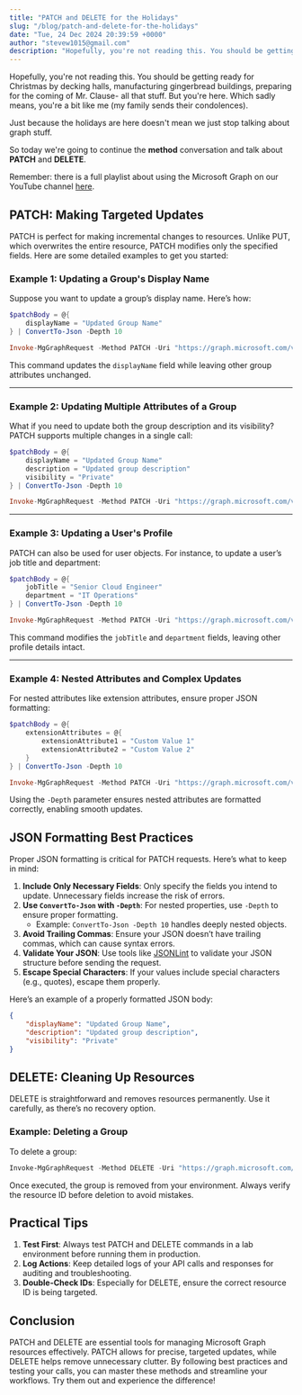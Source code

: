 ```yaml
---
title: "PATCH and DELETE for the Holidays"
slug: "/blog/patch-and-delete-for-the-holidays"
date: "Tue, 24 Dec 2024 20:39:59 +0000"
author: "stevew1015@gmail.com"
description: "Hopefully, you're not reading this. You should be getting ready for Christmas by decking halls, manufacturing gingerbread buildings, preparing for the coming of Mr. Clause- all that stuff. But you're here. Which sadly means, you're a bit like me (my family sends their condolences). Just because the holidays"
---
```


Hopefully, you're not reading this. You should be getting ready for Christmas by decking halls, manufacturing gingerbread buildings, preparing for the coming of Mr. Clause- all that stuff. But you're here. Which sadly means, you're a bit like me (my family sends their condolences).

Just because the holidays are here doesn't mean we just stop talking about graph stuff.

So today we're going to continue the **method** conversation and talk about **PATCH** and **DELETE**.

Remember: there is a full playlist about using the Microsoft Graph on our YouTube channel [here](https://www.youtube.com/playlist?list=PLKROqDcmQsFls8cPHk3HFz2mUURHx46_O).

PATCH: Making Targeted Updates
------------------------------

PATCH is perfect for making incremental changes to resources. Unlike PUT, which overwrites the entire resource, PATCH modifies only the specified fields. Here are some detailed examples to get you started:

### Example 1: Updating a Group's Display Name

Suppose you want to update a group’s display name. Here’s how:

```powershell
$patchBody = @{
    displayName = "Updated Group Name"
} | ConvertTo-Json -Depth 10

Invoke-MgGraphRequest -Method PATCH -Uri "https://graph.microsoft.com/v1.0/groups/{group-id}" -Body $patchBody
```

This command updates the `displayName` field while leaving other group attributes unchanged.

* * *

### Example 2: Updating Multiple Attributes of a Group

What if you need to update both the group description and its visibility? PATCH supports multiple changes in a single call:

```powershell
$patchBody = @{
    displayName = "Updated Group Name"
    description = "Updated group description"
    visibility = "Private"
} | ConvertTo-Json -Depth 10

Invoke-MgGraphRequest -Method PATCH -Uri "https://graph.microsoft.com/v1.0/groups/{group-id}" -Body $patchBody
```

* * *

### Example 3: Updating a User's Profile

PATCH can also be used for user objects. For instance, to update a user’s job title and department:

```powershell
$patchBody = @{
    jobTitle = "Senior Cloud Engineer"
    department = "IT Operations"
} | ConvertTo-Json -Depth 10

Invoke-MgGraphRequest -Method PATCH -Uri "https://graph.microsoft.com/v1.0/users/{user-id}" -Body $patchBody
```

This command modifies the `jobTitle` and `department` fields, leaving other profile details intact.

* * *

### Example 4: Nested Attributes and Complex Updates

For nested attributes like extension attributes, ensure proper JSON formatting:

```powershell
$patchBody = @{
    extensionAttributes = @{
        extensionAttribute1 = "Custom Value 1"
        extensionAttribute2 = "Custom Value 2"
    }
} | ConvertTo-Json -Depth 10

Invoke-MgGraphRequest -Method PATCH -Uri "https://graph.microsoft.com/v1.0/users/{user-id}" -Body $patchBody
```

Using the `-Depth` parameter ensures nested attributes are formatted correctly, enabling smooth updates.

JSON Formatting Best Practices
------------------------------

Proper JSON formatting is critical for PATCH requests. Here’s what to keep in mind:

1.  **Include Only Necessary Fields**: Only specify the fields you intend to update. Unnecessary fields increase the risk of errors.
2.  **Use `ConvertTo-Json` with `-Depth`**: For nested properties, use `-Depth` to ensure proper formatting.
    -   Example: `ConvertTo-Json -Depth 10` handles deeply nested objects.
3.  **Avoid Trailing Commas**: Ensure your JSON doesn’t have trailing commas, which can cause syntax errors.
4.  **Validate Your JSON**: Use tools like [JSONLint](https://jsonlint.com/) to validate your JSON structure before sending the request.
5.  **Escape Special Characters**: If your values include special characters (e.g., quotes), escape them properly.

Here’s an example of a properly formatted JSON body:

```json
{
    "displayName": "Updated Group Name",
    "description": "Updated group description",
    "visibility": "Private"
}
```

DELETE: Cleaning Up Resources
-----------------------------

DELETE is straightforward and removes resources permanently. Use it carefully, as there’s no recovery option.

### Example: Deleting a Group

To delete a group:

```powershell
Invoke-MgGraphRequest -Method DELETE -Uri "https://graph.microsoft.com/v1.0/groups/{group-id}"
```

Once executed, the group is removed from your environment. Always verify the resource ID before deletion to avoid mistakes.

Practical Tips
--------------

1.  **Test First**: Always test PATCH and DELETE commands in a lab environment before running them in production.
2.  **Log Actions**: Keep detailed logs of your API calls and responses for auditing and troubleshooting.
3.  **Double-Check IDs**: Especially for DELETE, ensure the correct resource ID is being targeted.

Conclusion
----------

PATCH and DELETE are essential tools for managing Microsoft Graph resources effectively. PATCH allows for precise, targeted updates, while DELETE helps remove unnecessary clutter. By following best practices and testing your calls, you can master these methods and streamline your workflows. Try them out and experience the difference!
